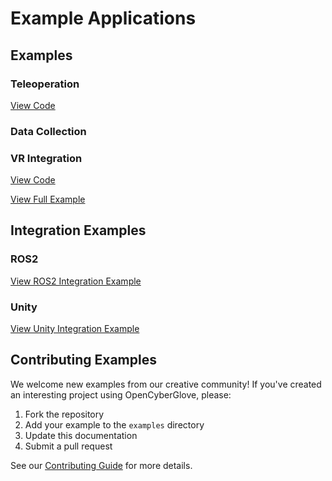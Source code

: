 # Example Applications

## Examples

### Teleoperation
<!-- TODO: Add teleoperation video showing robotic hand control -->
[View Code](https://github.com/CyberOrigin2077/cyber_glove_ros2_py/tree/main/examples/teleoperation)

### Data Collection

### VR Integration
<!-- TODO: Add VR hand tracking demo video -->
[View Code](https://github.com/CyberOrigin2077/cyber_glove_ros2_py/tree/main/examples/vr_integration)


[View Full Example](https://github.com/CyberOrigin2077/cyber_glove_ros2_py/tree/main/examples/data_collection)

## Integration Examples

### ROS2
[View ROS2 Integration Example](https://github.com/CyberOrigin2077/cyber_glove_ros2_py/tree/main/examples/ros2_integration)

### Unity
[View Unity Integration Example](https://github.com/CyberOrigin2077/cyber_glove_ros2_py/tree/main/examples/unity_integration)


## Contributing Examples
We welcome new examples from our creative community! If you've created an interesting project using OpenCyberGlove, please:
1. Fork the repository
2. Add your example to the `examples` directory
3. Update this documentation
4. Submit a pull request

See our [Contributing Guide](../CONTRIBUTING.md) for more details.
